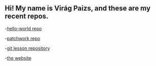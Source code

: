 ## Hi! My name is Virág Paizs, and these are my recent repos.
-[hello-world repo](https://github.com/paizsvirag/hello-world)

-[patchwork repo](https://github.com/paizsvirag/patchwork)

-[git lesson repository](https://github.com/paizsvirag/git-lesson-repository)

-[the website](https://github.com/paizsvirag/paizsvirag.github.io)